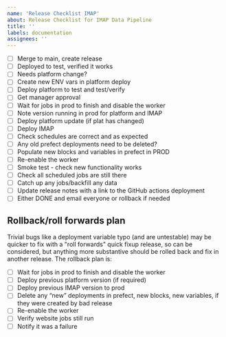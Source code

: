 ```yaml
---
name: 'Release Checklist IMAP'
about: Release Checklist for IMAP Data Pipeline
title: ''
labels: documentation
assignees: ''
---
```


- [ ] Merge to main, create release
- [ ] Deployed to test, verified it works
- [ ] Needs platform change?
- [ ] Create new ENV vars in platform deploy
- [ ] Deploy platform to test and test/verify
- [ ] Get manager approval
- [ ] Wait for jobs in prod to finish and disable the worker
- [ ] Note version running in prod for platform and IMAP
- [ ] Deploy platform update (if plat has changed)
- [ ] Deploy IMAP
- [ ] Check schedules are correct and as expected
- [ ] Any old prefect deployments need to be deleted?
- [ ] Populate new blocks and variables in prefect in PROD
- [ ] Re-enable the worker
- [ ] Smoke test - check new functionality works
- [ ] Check all scheduled jobs are still there
- [ ] Catch up any jobs/backfill any data
- [ ] Update release notes with a link to the GitHub actions deployment
- [ ] Either DONE and email everyone or rollback if needed

## Rollback/roll forwards plan

Trivial bugs like a deployment variable typo (and are untestable) may be quicker to fix with a "roll forwards" quick fixup release, so can be considered, but anything more substantive should be rolled back and fix in another release. The rollback plan is:

- [ ] Wait for jobs in prod to finish and disable the worker
- [ ] Deploy previous platform version (if required)
- [ ] Deploy previous IMAP version to prod
- [ ] Delete any “new” deployments in prefect, new blocks, new variables, if they were created by bad release
- [ ] Re-enable the worker
- [ ] Verify website jobs still run
- [ ] Notify it was a failure
